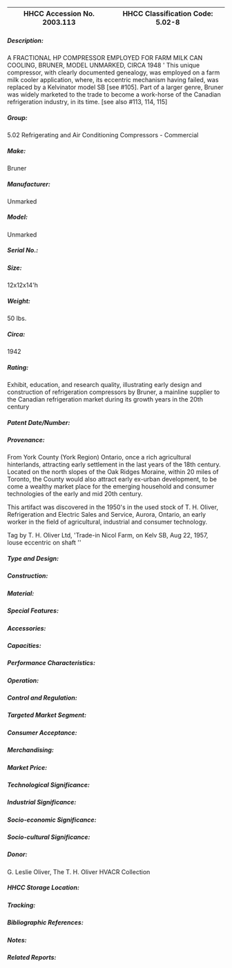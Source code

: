 | **HHCC Accession No. 2003.113** |**HHCC Classification Code:  5.02-8**|
| ----------- | ----------- |
##### Description:
A FRACTIONAL HP COMPRESSOR EMPLOYED FOR FARM MILK CAN COOLING, BRUNER, MODEL UNMARKED, CIRCA 1948 ' This unique compressor, with clearly documented genealogy, was employed on a farm milk cooler application, where, its eccentric mechanism having failed, was replaced by a Kelvinator model SB [see #105]. Part of a larger genre, Bruner was widely marketed to the trade to become a work-horse of the Canadian refrigeration industry, in its time. [see  also #113, 114, 115]
##### Group:
5.02 Refrigerating and Air Conditioning Compressors - Commercial

##### Make:
Bruner

##### Manufacturer:
Unmarked

##### Model:
Unmarked

##### Serial No.:


##### Size:
12x12x14'h

##### Weight:
50 lbs.

##### Circa:
1942

##### Rating:
Exhibit, education, and research quality, illustrating early design and construction of refrigeration compressors by Bruner, a mainline supplier to the Canadian refrigeration market during its growth years in the 20th century

##### Patent Date/Number:


##### Provenance:
From York County (York Region) Ontario, once a rich agricultural hinterlands, attracting early settlement in the last years of the 18th century. Located on the north slopes of the Oak Ridges Moraine, within 20 miles of Toronto, the County would also attract early ex-urban development, to be come a wealthy market place for the emerging household and consumer technologies of the early and mid 20th century. 

This artifact was discovered in the 1950's in the used stock of T. H. Oliver, Refrigeration and Electric Sales and Service, Aurora, Ontario, an early worker in the field of agricultural, industrial and consumer technology. 

Tag by T. H. Oliver Ltd, 'Trade-in Nicol Farm, on Kelv SB, Aug 22, 1957, louse eccentric on shaft ''

##### Type and Design:


##### Construction:


##### Material:


##### Special Features:


##### Accessories:


##### Capacities:


##### Performance Characteristics:


##### Operation:


##### Control and Regulation:


##### Targeted Market Segment:


##### Consumer Acceptance:


##### Merchandising:


##### Market Price:


##### Technological Significance:


##### Industrial Significance:


##### Socio-economic Significance:


##### Socio-cultural Significance:


##### Donor:
G. Leslie Oliver, The T. H. Oliver HVACR Collection

##### HHCC Storage Location:


##### Tracking:


##### Bibliographic References:


##### Notes:


##### Related Reports:

